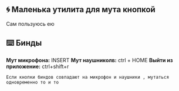 ## 🌀 Маленька утилита для мута кнопкой 
Сам пользуюсь ею

## ⌨️ Бинды
**Мут микрофона:** INSERT
**Мут наушниколв:** ctrl + HOME
**Выйти из приложение:** ctrl+shift+r

`Если кнопки биндов совпадают на микрофон и наушники , мутаться одновременно то и то`

